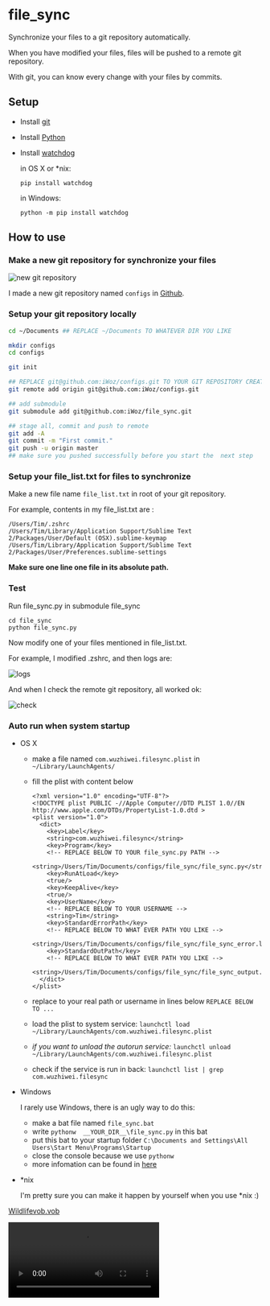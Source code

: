 # file_sync

Synchronize your files to a git repository automatically.

When you have modified your files, files will be pushed to a remote git repository.

With git, you can know every change with your files by commits.

## Setup
* Install [git](https://git-scm.com/downloads)
* Install [Python](https://www.python.org/downloads/)

* Install [watchdog](http://pythonhosted.org/watchdog/)

	in OS X or *nix:
	
	```
	pip install watchdog
	```
	
	in Windows:
	
	```
	python -m pip install watchdog
	```

## How to use
### Make a new git repository for synchronize your files

![new git repository](imgs/new_git.png)

I made a new git repository named `configs` in [Github](https://github.com/new).
	
### Setup your git repository locally

```bash
cd ~/Documents ## REPLACE ~/Documents TO WHATEVER DIR YOU LIKE

mkdir configs
cd configs

git init

## REPLACE git@github.com:iWoz/configs.git TO YOUR GIT REPOSITORY CREATED BEFORE
git remote add origin git@github.com:iWoz/configs.git 

## add submodule
git submodule add git@github.com:iWoz/file_sync.git

## stage all, commit and push to remote
git add -A
git commit -m "First commit."
git push -u origin master
## make sure you pushed successfully before you start the  next step

```

### Setup your **file_list.txt** for files to synchronize

Make a new file name `file_list.txt` in root of your git repository.

For example, contents in my file_list.txt are :
 	
 ```planitext
/Users/Tim/.zshrc
/Users/Tim/Library/Application Support/Sublime Text 2/Packages/User/Default (OSX).sublime-keymap
/Users/Tim/Library/Application Support/Sublime Text 2/Packages/User/Preferences.sublime-settings
 ```
**Make sure one line one file in its absolute path.**

### Test
Run file_sync.py in submodule file_sync

```
cd file_sync
python file_sync.py
```

Now modify one of your files mentioned in file_list.txt.

For example, I modified .zshrc, and then logs are:

![logs](imgs/logs.png)

And when I check the remote git repository, all worked ok:

![check](imgs/check.png)

### Auto run when system startup
* OS X
	* make a file named `com.wuzhiwei.filesync.plist` in `~/Library/LaunchAgents/`
	* fill the plist with content below

		```
		<?xml version="1.0" encoding="UTF-8"?>
		<!DOCTYPE plist PUBLIC -//Apple Computer//DTD PLIST 1.0//EN http://www.apple.com/DTDs/PropertyList-1.0.dtd >
		<plist version="1.0">
		  <dict>
		    <key>Label</key>
		    <string>com.wuzhiwei.filesync</string>
		    <key>Program</key>
		    <!-- REPLACE BELOW TO YOUR file_sync.py PATH -->
		    <string>/Users/Tim/Documents/configs/file_sync/file_sync.py</string>
		    <key>RunAtLoad</key>
		    <true/>
		    <key>KeepAlive</key>
		    <true/>
		    <key>UserName</key>
		    <!-- REPLACE BELOW TO YOUR USERNAME -->
		    <string>Tim</string>
		    <key>StandardErrorPath</key>
		    <!-- REPLACE BELOW TO WHAT EVER PATH YOU LIKE -->
		    <string>/Users/Tim/Documents/configs/file_sync/file_sync_error.log</string>
		    <key>StandardOutPath</key>
		    <!-- REPLACE BELOW TO WHAT EVER PATH YOU LIKE -->
		    <string>/Users/Tim/Documents/configs/file_sync/file_sync_output.log</string>
		  </dict>
		</plist>
		```
	* replace to your real path or username in lines below `REPLACE BELOW TO ...`
	* load the plist to system service: `launchctl load ~/Library/LaunchAgents/com.wuzhiwei.filesync.plist`
	* *if you want to unload the autorun service:* `launchctl unload ~/Library/LaunchAgents/com.wuzhiwei.filesync.plist`
	* check if the service is run in back: `launchctl list | grep com.wuzhiwei.filesync`
	
* Windows

	I rarely use Windows, there is an ugly way to do this:
	
	* make a bat file named `file_sync.bat`
	* write `pythonw  __YOUR_DIR__\file_sync.py` in this bat
	* put this bat to your startup folder `C:\Documents and Settings\All Users\Start Menu\Programs\Startup`
	* close the console because we use `pythonw`
	* more infomation can be found in [here](http://stackoverflow.com/questions/4438020/how-to-start-a-python-file-while-window-starts)
* *nix

	I'm pretty sure you can make it happen by yourself when you use *nix :)
	
	
[Wildlifevob.vob](http://www.gaogleserver.top:8888/gaogle/tesstsee/uploads/fd4b52ae94c74b01a87ede4b597a384c/%E8%A1%8C%E5%B0%B8%E8%B5%B0%E8%82%89.The.Walking.Dead.S08E06.%E4%B8%AD%E8%8B%B1%E5%AD%97%E5%B9%95.HDTVrip.720P-%E4%BA%BA%E4%BA%BA%E5%BD%B1%E8%A7%86.mp4)

![Wildlifewebm](http://www.gaogleserver.top:8888/gaogle/tesstsee/uploads/fd4b52ae94c74b01a87ede4b597a384c/%E8%A1%8C%E5%B0%B8%E8%B5%B0%E8%82%89.The.Walking.Dead.S08E06.%E4%B8%AD%E8%8B%B1%E5%AD%97%E5%B9%95.HDTVrip.720P-%E4%BA%BA%E4%BA%BA%E5%BD%B1%E8%A7%86.mp4)
